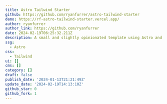```yaml
---
title: Astro Tailwind Starter
github: https://github.com/ryanfurrer/astro-tailwind-starter
demo: https://rf-astro-tailwind-starter.vercel.app/
author: ryanfurrer
author_link: https://github.com/ryanfurrer
date: 2024-02-19T06:25:32.211Z
description: A small and slightly opinionated template using Astro and Tailwind CSS.
ssg:
  - Astro
css:
  - Tailwind
ui: []
cms: []
category: []
draft: false
publish_date: '2024-01-13T21:21:49Z'
update_date: '2024-02-19T14:13:10Z'
github_star: 0
github_fork: 1
---
```

